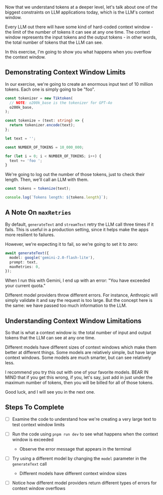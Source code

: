 Now that we understand tokens at a deeper level, let's talk about one of the biggest constraints on LLM applications today, which is the LLM's context window.

Every LLM out there will have some kind of hard-coded context window - the limit of the number of tokens it can see at any one time. The context window represents the input tokens and the output tokens - in other words, the total number of tokens that the LLM can see.

In this exercise, I'm going to show you what happens when you overflow the context window.

## Demonstrating Context Window Limits

In our exercise, we're going to create an enormous input text of 10 million tokens. Each one is simply going to be "foo".

```typescript
const tokenizer = new Tiktoken(
  // NOTE: o200k_base is the tokenizer for GPT-4o
  o200k_base,
);

const tokenize = (text: string) => {
  return tokenizer.encode(text);
};

let text = '';

const NUMBER_OF_TOKENS = 10_000_000;

for (let i = 0; i < NUMBER_OF_TOKENS; i++) {
  text += 'foo ';
}
```

We're going to log out the number of those tokens, just to check their length. Then, we'll call an LLM with them.

```typescript
const tokens = tokenize(text);

console.log(`Tokens length: ${tokens.length}`);
```

## A Note On `maxRetries`

By default, `generateText` and `streamText` retry the LLM call three times if it fails. This is useful in a production setting, since it helps make the apps more resilient to failures.

However, we're expecting it to fail, so we're going to set it to zero:

```typescript
await generateText({
  model: google('gemini-2.0-flash-lite'),
  prompt: text,
  maxRetries: 0,
});
```

When I run this with Gemini, I end up with an error: "You have exceeded your current quota."

Different model providers throw different errors. For instance, Anthropic will simply validate it and say the request is too large. But the concept here is the same: we have passed too much information to the LLM.

## Understanding Context Window Limitations

So that is what a context window is: the total number of input and output tokens that the LLM can see at any one time.

Different models have different sizes of context windows which make them better at different things. Some models are relatively simple, but have large context windows. Some models are much smarter, but can see relatively less.

I recommend you try this out with one of your favorite models. BEAR IN MIND that if you get this wrong, if you, let's say, just add in just under the maximum number of tokens, then you will be billed for all of those tokens.

Good luck, and I will see you in the next one.

## Steps To Complete

- [ ] Examine the code to understand how we're creating a very large text to test context window limits

- [ ] Run the code using `pnpm run dev` to see what happens when the context window is exceeded
  - Observe the error message that appears in the terminal

- [ ] Try using a different model by changing the `model` parameter in the `generateText` call
  - Different models have different context window sizes

- [ ] Notice how different model providers return different types of errors for context window overflows
